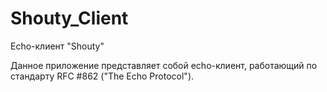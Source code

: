 # Shouty_Client

Echo-клиент "Shouty"

Данное приложение представляет собой echo-клиент, работающий по стандарту RFC #862 ("The Echo Protocol").
